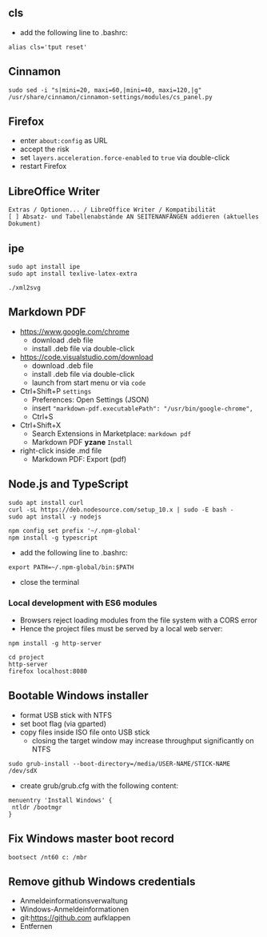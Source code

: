 ## cls

* add the following line to .bashrc:
```
alias cls='tput reset'
```

## Cinnamon

```
sudo sed -i "s|mini=20, maxi=60,|mini=40, maxi=120,|g" /usr/share/cinnamon/cinnamon-settings/modules/cs_panel.py
```

## Firefox

* enter `about:config` as URL
* accept the risk
* set `layers.acceleration.force-enabled` to `true` via double-click
* restart Firefox

## LibreOffice Writer

```
Extras / Optionen... / LibreOffice Writer / Kompatibilität
[ ] Absatz- und Tabellenabstände AN SEITENANFÄNGEN addieren (aktuelles Dokument)
```

## ipe

```
sudo apt install ipe
sudo apt install texlive-latex-extra

./xml2svg
```

## Markdown PDF

* https://www.google.com/chrome
  * download .deb file
  * install .deb file via double-click
* https://code.visualstudio.com/download
  * download .deb file
  * install .deb file via double-click
  * launch from start menu or via `code`
* Ctrl+Shift+P `settings`
  * Preferences: Open Settings (JSON)
  * insert `"markdown-pdf.executablePath": "/usr/bin/google-chrome",`
  * Ctrl+S
* Ctrl+Shift+X
  * Search Extensions in Marketplace: `markdown pdf`
  * Markdown PDF **yzane** `Install`
* right-click inside .md file
  * Markdown PDF: Export (pdf)

## Node.js and TypeScript

```
sudo apt install curl
curl -sL https://deb.nodesource.com/setup_10.x | sudo -E bash -
sudo apt install -y nodejs

npm config set prefix '~/.npm-global'
npm install -g typescript
```
* add the following line to .bashrc:
```
export PATH=~/.npm-global/bin:$PATH
```
* close the terminal

### Local development with ES6 modules

* Browsers reject loading modules from the file system with a CORS error
* Hence the project files must be served by a local web server:

```
npm install -g http-server

cd project
http-server
firefox localhost:8080
```

## Bootable Windows installer

* format USB stick with NTFS
* set boot flag (via gparted)
* copy files inside ISO file onto USB stick
  * closing the target window may increase throughput significantly on NTFS
```
sudo grub-install --boot-directory=/media/USER-NAME/STICK-NAME /dev/sdX
```
* create grub/grub.cfg with the following content:
```
menuentry 'Install Windows' {
 ntldr /bootmgr
}
```

## Fix Windows master boot record

```
bootsect /nt60 c: /mbr
```

## Remove github Windows credentials

* Anmeldeinformationsverwaltung
* Windows-Anmeldeinformationen
* git:https://github.com aufklappen
* Entfernen
